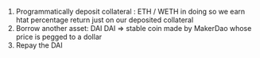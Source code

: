 1. Programmatically deposit collateral : ETH / WETH
    in doing so we earn htat percentage return just on our deposited collateral
2. Borrow another asset: DAI
    DAI => stable coin made by MakerDao whose price is pegged to a dollar
3. Repay the DAI